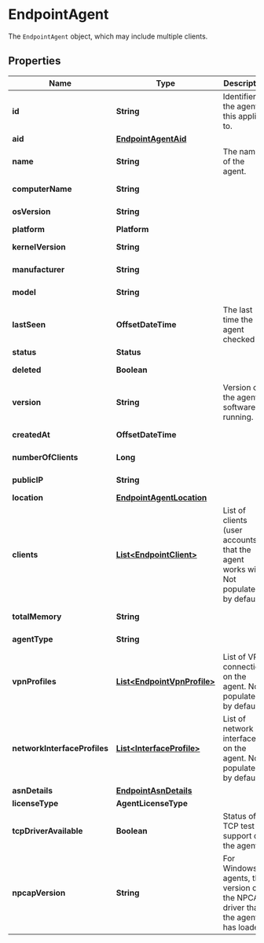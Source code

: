 

# EndpointAgent

The `EndpointAgent` object, which may include multiple clients.

## Properties

| Name | Type | Description | Notes |
|------------ | ------------- | ------------- | -------------|
|**id** | **String** | Identifier of the agent this applies to. |  [optional] [readonly] |
|**aid** | [**EndpointAgentAid**](EndpointAgentAid.md) |  |  [optional] |
|**name** | **String** | The name of the agent. |  [optional] |
|**computerName** | **String** |  |  [optional] [readonly] |
|**osVersion** | **String** |  |  [optional] [readonly] |
|**platform** | **Platform** |  |  [optional] |
|**kernelVersion** | **String** |  |  [optional] [readonly] |
|**manufacturer** | **String** |  |  [optional] [readonly] |
|**model** | **String** |  |  [optional] [readonly] |
|**lastSeen** | **OffsetDateTime** | The last time the agent checked-in. |  [optional] [readonly] |
|**status** | **Status** |  |  [optional] |
|**deleted** | **Boolean** |  |  [optional] [readonly] |
|**version** | **String** | Version of the agent software running. |  [optional] [readonly] |
|**createdAt** | **OffsetDateTime** |  |  [optional] [readonly] |
|**numberOfClients** | **Long** |  |  [optional] [readonly] |
|**publicIP** | **String** |  |  [optional] [readonly] |
|**location** | [**EndpointAgentLocation**](EndpointAgentLocation.md) |  |  [optional] |
|**clients** | [**List&lt;EndpointClient&gt;**](EndpointClient.md) | List of clients (user accounts) that the agent works with. Not populated by default.  |  [optional] [readonly] |
|**totalMemory** | **String** |  |  [optional] [readonly] |
|**agentType** | **String** |  |  [optional] [readonly] |
|**vpnProfiles** | [**List&lt;EndpointVpnProfile&gt;**](EndpointVpnProfile.md) | List of VPN connections on the agent. Not populated by default.  |  [optional] [readonly] |
|**networkInterfaceProfiles** | [**List&lt;InterfaceProfile&gt;**](InterfaceProfile.md) | List of network interfaces on the agent. Not populated by default.  |  [optional] [readonly] |
|**asnDetails** | [**EndpointAsnDetails**](EndpointAsnDetails.md) |  |  [optional] |
|**licenseType** | **AgentLicenseType** |  |  [optional] |
|**tcpDriverAvailable** | **Boolean** | Status of TCP test support on the agent. |  [optional] [readonly] |
|**npcapVersion** | **String** | For Windows agents, the version of the NPCAP driver that the agent has loaded. |  [optional] [readonly] |



